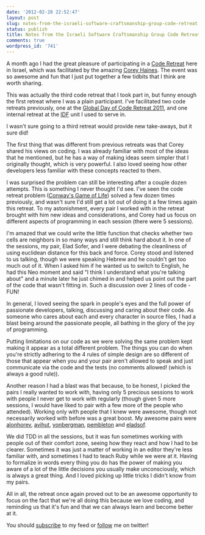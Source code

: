 ```yaml
---
date: '2012-02-28 22:52:47'
layout: post
slug: notes-from-the-israeli-software-craftsmanship-group-code-retreat
status: publish
title: Notes from the Israeli Software Craftsmanship Group Code Retreat
comments: true
wordpress_id: '741'
---
```


A month ago I had the great pleasure of participating in a [Code Retreat](http://coderetreat.org/about) here in Israel, which was facilitated by the amazing [Corey Haines](http://www.coreyhaines.com/). The event was so awesome and fun that I just put together a few tidbits that I think are worth sharing.

This was actually the third code retreat that I took part in, but funny enough the first retreat where I was a plain participant. I've facilitated two code retreats previously, one at the [Global Day of Code Retreat 2011](http://globalday.coderetreat.org/), and one internal retreat at the [IDF](http://en.wikipedia.org/wiki/Israel_Defense_Forces) unit I used to serve in.

I wasn't sure going to a third retreat would provide new take-aways, but it sure did!

The first thing that was different from previous retreats was that Corey shared his views on coding. I was already familiar with most of the ideas that he mentioned, but he has a way of making ideas seem simpler that I originally thought, which is very powerful. I also loved seeing how other developers less familiar with these concepts reacted to them.

I was surprised the problem can still be interesting after a couple dozen attempts. This is something I never thought I'd see. I've seen the code retreat problem ([Conway's Game of Life](http://en.wikipedia.org/wiki/Conway's_Game_of_Life)) solved a few dozen times previously, and wasn't sure I'd still get a lot out of doing it a few times again this retreat. To my astonishment, every pair I worked with in the retreat brought with him new ideas and considerations, and Corey had us focus on different aspects of programming in each session (there were 5 sessions).

I'm amazed that we could write the little function that checks whether two cells are neighbors in so many ways and still think hard about it. In one of the sessions, my pair, Elad Sofer, and I were debating the cleanliness of using euclidean distance for this back and force. Corey stood and listened to us talking, though we were speaking Hebrew and he couldn't get too much out of it. When I asked him if he wanted us to switch to English, he had this Neo moment and said "I think I understand what you're talking about" and a minute later he just chimed in and helped us point out the part of the code that wasn't fitting in. Such a discussion over 2 lines of code - FUN!

In general, I loved seeing the spark in people's eyes and the full power of passionate developers, talking, discussing and caring about their code. As someone who cares about each and every character in source files, I had a blast being around the passionate people, all bathing in the glory of the joy of programming.

Putting limitations on our code as we were solving the same problem kept making it appear as a total different problem. The things you can do when you're strictly adhering to the 4 rules of simple design are so different of those that appear when you and your pair aren't allowed to speak and just communicate via the code and the tests (no comments allowed! (which is always a good rule)).

Another reason I had a blast was that because, to be honest, I picked the pairs I really wanted to work with, having only 5 precious sessions to work with people I never get to work with regularly (though given 5 more sessions, I would have liked to pair with a few more of the people who attended). Working only with people that I knew were awesome, though not necessarily worked with before was a great boost. My awesome pairs were [alonhorev](https://twitter.com/#!/alonhorev), [avihut](https://twitter.com/#!/avihut), [yonbergman](https://twitter.com/#!/yonbergman), [pembleton](https://twitter.com/#!/pembleton) and [eladsof](https://twitter.com/#!/eladsof).

We did TDD in all the sessions, but it was fun sometimes working with people out of their comfort zone, seeing how they react and how I had to be clearer. Sometimes it was just a matter of working in an editor they're less familiar with, and sometimes I had to teach Ruby while we were at it. Having to formalize in words every thing you do has the power of making you aware of a lot of the little decisions you usually make unconsciously, which is always a great thing. And I loved picking up little tricks I didn't know from my pairs.

All in all, the retreat once again proved out to be an awesome opportunity to focus on the fact that we're all doing this because we love coding, and reminding us that it's fun and that we can always learn and become better at it.

You should [subscribe](http://feeds.feedburner.com/TheCodeDump) to my feed or [follow](http://twitter.com/avivby) me on twitter!
